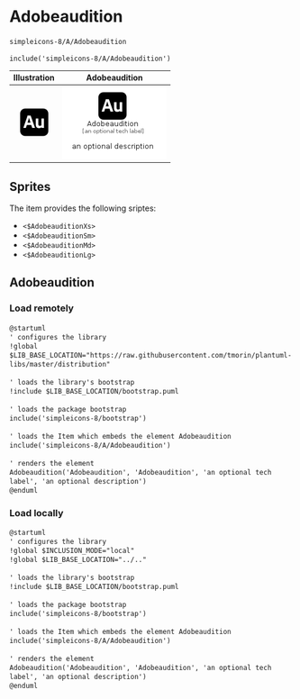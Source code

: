# Adobeaudition


```text
simpleicons-8/A/Adobeaudition
```

```text
include('simpleicons-8/A/Adobeaudition')
```



| Illustration | Adobeaudition |
| :---: | :---: |
| ![illustration for Illustration](../../simpleicons-8/A/Adobeaudition.png) | ![illustration for Adobeaudition](../../simpleicons-8/A/Adobeaudition.Local.png) |



## Sprites
The item provides the following sriptes:

- `<$AdobeauditionXs>`
- `<$AdobeauditionSm>`
- `<$AdobeauditionMd>`
- `<$AdobeauditionLg>`





## Adobeaudition

### Load remotely
```plantuml
@startuml
' configures the library
!global $LIB_BASE_LOCATION="https://raw.githubusercontent.com/tmorin/plantuml-libs/master/distribution"

' loads the library's bootstrap
!include $LIB_BASE_LOCATION/bootstrap.puml

' loads the package bootstrap
include('simpleicons-8/bootstrap')

' loads the Item which embeds the element Adobeaudition
include('simpleicons-8/A/Adobeaudition')

' renders the element
Adobeaudition('Adobeaudition', 'Adobeaudition', 'an optional tech label', 'an optional description')
@enduml
```

### Load locally
```plantuml
@startuml
' configures the library
!global $INCLUSION_MODE="local"
!global $LIB_BASE_LOCATION="../.."

' loads the library's bootstrap
!include $LIB_BASE_LOCATION/bootstrap.puml

' loads the package bootstrap
include('simpleicons-8/bootstrap')

' loads the Item which embeds the element Adobeaudition
include('simpleicons-8/A/Adobeaudition')

' renders the element
Adobeaudition('Adobeaudition', 'Adobeaudition', 'an optional tech label', 'an optional description')
@enduml
```

